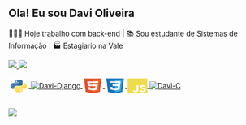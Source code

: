 ## Ola! Eu sou Davi Oliveira


👨🏾‍💻 Hoje trabalho com back-end | 📚 Sou estudante de Sistemas de Informação | 🏭 Estagiario na Vale

  <div>
    <a href='https://github/davi-soliveira'>
      <img   height='180em' src="https://github-readme-stats.vercel.app/api?username=davi-soliveira&show_icons=true&theme=dark&include_all_commits=true&count_private=true"/>
      <img   height='180em' src='https://github-readme-stats.vercel.app/api/top-langs/?username=davi-soliveira&layout=compact&langs_count=16&theme=dark'/>
  </div>

  <div style="display: inline_block"><br>
  <img align="center" alt="Davi-Python" height="30" width="40" src="https://raw.githubusercontent.com/devicons/devicon/master/icons/python/python-original.svg">
  <img align="center" alt="Davi-Django" height="30" width="40" src="https://cdn.jsdelivr.net/gh/devicons/devicon@latest/icons/django/django-plain.svg">
  <img align="center" alt="Davi-HTML" height="30" width="40" src="https://raw.githubusercontent.com/devicons/devicon/master/icons/html5/html5-original.svg">
  <img align="center" alt="Davi-CSS" height="30" width="40" src="https://raw.githubusercontent.com/devicons/devicon/master/icons/css3/css3-original.svg">
  <img align="center" alt="Davi-Js" height="30" width="40" src="https://raw.githubusercontent.com/devicons/devicon/master/icons/javascript/javascript-plain.svg">
  <img align='center' alt='Davi-C' height='30' width='40' src="https://cdn.jsdelivr.net/gh/devicons/devicon@latest/icons/c/c-original.svg" />
        
</div>

##

<div>
  <a href="https://www.linkedin.com/in/davi-soliveira/" target="_blank"><img src="https://img.shields.io/badge/-LinkedIn-%230077B5?style=for-the-badge&logo=linkedin&logoColor=white" target="_blank"></a> 
</div>



